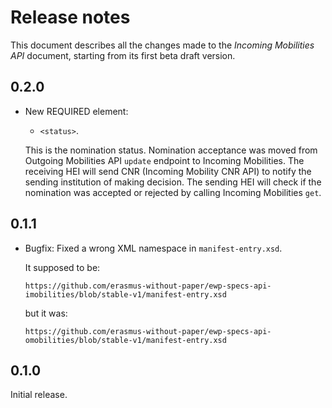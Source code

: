 Release notes
=============

This document describes all the changes made to the *Incoming Mobilities API*
document, starting from its first beta draft version.


0.2.0
-----

* New REQUIRED element:

  - `<status>`.
  
  This is the nomination status. Nomination acceptance was moved from Outgoing Mobilities API
  `update` endpoint to Incoming Mobilities. The receiving HEI will send CNR (Incoming Mobility CNR API)
  to notify the sending institution of making decision. The sending HEI will check if the nomination
  was accepted or rejected by calling Incoming Mobilities `get`.


0.1.1
-----

* Bugfix: Fixed a wrong XML namespace in `manifest-entry.xsd`.

  It supposed to be:

  ```
  https://github.com/erasmus-without-paper/ewp-specs-api-imobilities/blob/stable-v1/manifest-entry.xsd
  ```

  but it was:

  ```
  https://github.com/erasmus-without-paper/ewp-specs-api-omobilities/blob/stable-v1/manifest-entry.xsd
  ```


0.1.0
-----

Initial release.
